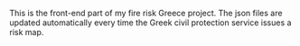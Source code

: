 This is the front-end part of my fire risk Greece project. The json files are updated automatically every time the Greek civil protection service issues a risk map.
